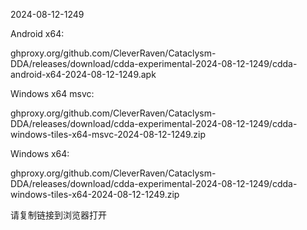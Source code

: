 2024-08-12-1249

Android x64:

ghproxy.org/github.com/CleverRaven/Cataclysm-DDA/releases/download/cdda-experimental-2024-08-12-1249/cdda-android-x64-2024-08-12-1249.apk

Windows x64 msvc:

ghproxy.org/github.com/CleverRaven/Cataclysm-DDA/releases/download/cdda-experimental-2024-08-12-1249/cdda-windows-tiles-x64-msvc-2024-08-12-1249.zip

Windows x64:

ghproxy.org/github.com/CleverRaven/Cataclysm-DDA/releases/download/cdda-experimental-2024-08-12-1249/cdda-windows-tiles-x64-2024-08-12-1249.zip

请复制链接到浏览器打开


